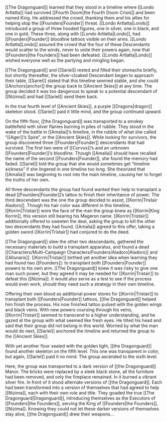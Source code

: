 [[The Dragonguard]] learned that they stood in a timeline where [[Londo Artlatta]] had survived [[Fourth Doom|the Fourth Doom Crisis]] and been named King. He addressed the crowd, thanking them and his allies for helping stop the [[Founders|Founder]] threat. [[Londo Artlatta|Londo]] introduced a group of three hooded figures, one in silver, one in black, and one in gold. These three, along with [[Londo Artlatta|Londo]], had [[Founders|Founder]] bloodline tattoos visible on their arms. [[Londo Artlatta|Londo]] assured the crowd that the four of these Descendants would scatter to the winds, never to unite their powers again, now that [[Founders|the Founders]] had been defeated. [[Londo Artlatta|Londo]] wished everyone well as the partying and mingling began.

[[The Dragonguard]] and [[Sariel]] rested and filled their stomachs briefly, but shortly thereafter, the silver-cloaked Descendant began to approach their table. [[Sariel]] stated that this timeline seemed stable, and she could [[Anchors|anchor]] the group back to [[Ancient Skies]] at any time. The group decided it was too dangerous to speak to a potential descendant of [[Nizima]] and had [[Sariel]] send them back.

In the true fourth level of [[Ancient Skies]], a purple [[Dragons|dragon]] skeleton stood. [[Sariel]] paid it little mind, and the group continued upward. 

On the fifth floor, [[the Dragonguard]] was transported to a smokey battlefield with silver flames burning in piles of rubble. They stood in the wake of the battle in [[Amalia]]’s timeline, in the rubble of what she called “[[Ager]]’s Spire”, or the [[Ancient Skies]]. While looking for survivors, the group discovered three [[Founders|Founder]] descendants that had survived. The first two were of [[Corvux]]’s and an unknown [[Founders|Founder]]’s bloodline. Though [[Amalia]] should have recalled the name of the second [[Founders|Founder]], she found the memory had faded. [[Sariel]] told the group that she would sometimes get “timeline sickness” if she lingered in one timeline too long. She theorized that [[Amalia]] was beginning to root into the main timeline, causing her to forget the truths of her own. 

All three descendants the group had found wanted their help to transplant a dead [[Founders|Founder]]’s tattoo to finish their inheritance of power. The third descendant was the one the group decided to assist, [[Korrin|Tristair Aladoro]]. Though his hair color was different in this timeline, [[Korrin|Tristair]] wore the face of the man the group knew as [[Korrin|King Korrin]], this version still bearing his Mageron name. [[Korrin|Tristair]] additionally offered to sweeten the deal, asking the group to kill the other two descendants they had found. [[Amalia]] agreed to this offer, taking a golden sword [[Korrin|Tristair]] had conjured to do the deed. 

[[The Dragonguard]] slew the other two descendants, gathered the necessary materials to build a transplant apparatus, and found a dead [[Characters/Multi-Campaign Characters/Founders/Aladoro|Aladoro]] and [[Allunaris]]. [[Korrin|Tristair]] birthed yet another idea when learning they had found two [[Founders]]: to transplant both [[Founders|Founder]] powers to his own arm. [[The Dragonguard]] knew it was risky to give one man such power, but they agreed it may be needed for [[Korrin|Tristair]] to defeat this [[Nizima]]. It would also serve as a test to see if the process would even work, should they need such a strategy in their own timeline. 

Offering their own blood as additional power stores for [[Korrin|Tristair]] to transplant both [[Founders|Founder]] tattoos, [[the Dragonguard]] helped him finish the process. His now finished tattoo pulsed with the golden wings and black veins. With new powers coursing through his veins, [[Korrin|Tristair]] seemed to transcend to a higher understanding, and he gazed at the group with what seemed like fresh eyes. He tilted his head and said that their group did not belong in this world. Worried by what the man would do next, [[Sariel]] anchored the timeline and returned the group to the [[Ancient Skies]].

With yet another floor sealed with the golden light, [[the Dragonguard]] found another skeleton on the fifth level. This one was transparent in color, but again, [[Sariel]] paid it no mind. The group ascended to the sixth level.

Here, the group was transported to a dark version of [[the Dragonguard]] Manor. The bricks were replaced by a sleek black stone, all the furniture had been removed, and only the fireplace remained. In it burned a vibrant silver fire. In front of it stood alternate versions of [[the Dragonguard]]. Each had been transformed into a version of themselves that had agreed to help [[Nizima]], each with their own role and title. They goaded the true [[The Dragonguard|Dragonguard]], introducing themselves as the Executors of [[Founders|the Founders]], serving the King of [[Founders|the Founders]], [[Nizima]]. Knowing they could not let these darker versions of themselves stay alive, [[the Dragonguard]] drew their weapons… 

